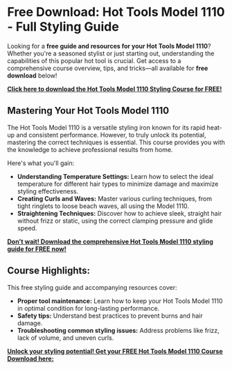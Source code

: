 # Free Download: Hot Tools Model 1110 - Full Styling Guide

Looking for a **free guide and resources for your Hot Tools Model 1110**? Whether you're a seasoned stylist or just starting out, understanding the capabilities of this popular hot tool is crucial. Get access to a comprehensive course overview, tips, and tricks—all available for **free download** below!

[**Click here to download the Hot Tools Model 1110 Styling Course for FREE!**](https://udemywork.com/hot-tools-model-1110)

## Mastering Your Hot Tools Model 1110

The Hot Tools Model 1110 is a versatile styling iron known for its rapid heat-up and consistent performance. However, to truly unlock its potential, mastering the correct techniques is essential. This course provides you with the knowledge to achieve professional results from home.

Here's what you'll gain:

*   **Understanding Temperature Settings:** Learn how to select the ideal temperature for different hair types to minimize damage and maximize styling effectiveness.
*   **Creating Curls and Waves:** Master various curling techniques, from tight ringlets to loose beach waves, all using the Model 1110.
*   **Straightening Techniques:** Discover how to achieve sleek, straight hair without frizz or static, using the correct clamping pressure and glide speed.

[**Don't wait! Download the comprehensive Hot Tools Model 1110 styling guide for FREE now!**](https://udemywork.com/hot-tools-model-1110)

## Course Highlights:

This free styling guide and accompanying resources cover:

*   **Proper tool maintenance:** Learn how to keep your Hot Tools Model 1110 in optimal condition for long-lasting performance.
*   **Safety tips:** Understand best practices to prevent burns and hair damage.
*   **Troubleshooting common styling issues:** Address problems like frizz, lack of volume, and uneven curls.

[**Unlock your styling potential! Get your FREE Hot Tools Model 1110 Course Download here:**](https://udemywork.com/hot-tools-model-1110)
